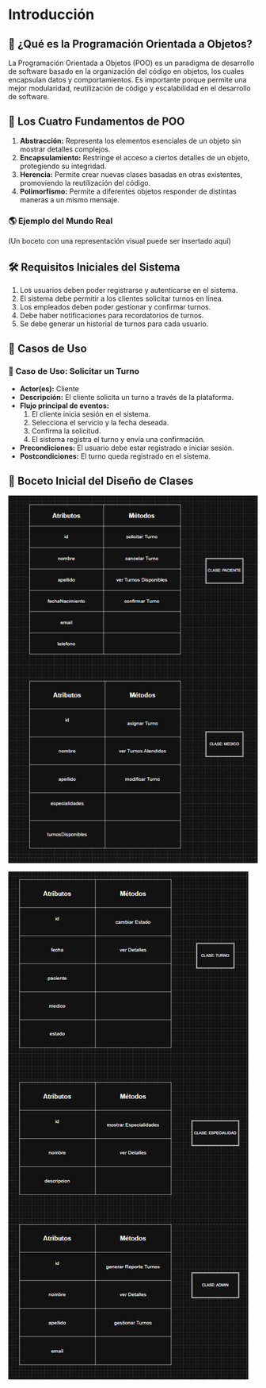 # Introducción

## 📌 ¿Qué es la Programación Orientada a Objetos?

La Programación Orientada a Objetos (POO) es un paradigma de desarrollo de software basado en la organización del código en objetos, los cuales encapsulan datos y comportamientos. Es importante porque permite una mejor modularidad, reutilización de código y escalabilidad en el desarrollo de software.

## 🔹 Los Cuatro Fundamentos de POO

1. **Abstracción:** Representa los elementos esenciales de un objeto sin mostrar detalles complejos.
2. **Encapsulamiento:** Restringe el acceso a ciertos detalles de un objeto, protegiendo su integridad.
3. **Herencia:** Permite crear nuevas clases basadas en otras existentes, promoviendo la reutilización del código.
4. **Polimorfismo:** Permite a diferentes objetos responder de distintas maneras a un mismo mensaje.

### 🌎 Ejemplo del Mundo Real
(Un boceto con una representación visual puede ser insertado aquí)

## 🛠 Requisitos Iniciales del Sistema

1. Los usuarios deben poder registrarse y autenticarse en el sistema.
2. El sistema debe permitir a los clientes solicitar turnos en línea.
3. Los empleados deben poder gestionar y confirmar turnos.
4. Debe haber notificaciones para recordatorios de turnos.
5. Se debe generar un historial de turnos para cada usuario.

## 📑 Casos de Uso

### 📌 Caso de Uso: Solicitar un Turno
- **Actor(es):** Cliente
- **Descripción:** El cliente solicita un turno a través de la plataforma.
- **Flujo principal de eventos:**
  1. El cliente inicia sesión en el sistema.
  2. Selecciona el servicio y la fecha deseada.
  3. Confirma la solicitud.
  4. El sistema registra el turno y envía una confirmación.
- **Precondiciones:** El usuario debe estar registrado e iniciar sesión.
- **Postcondiciones:** El turno queda registrado en el sistema.


## 🎨 Boceto Inicial del Diseño de Clases

![](ImagenBoceto1.png) 

![](imagenBoceto2.png) 


   
